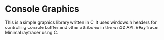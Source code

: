# Console Graphics
This is a simple graphics library written in C.
It uses windows.h headers for controlling console bufffer and other attributes in the win32 API.
#RayTracer
Minimal raytracer using C.
